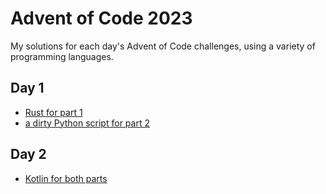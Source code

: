# Advent of Code 2023
My solutions for each day's Advent of Code challenges, using a variety of programming languages.

## Day 1
- [Rust for part 1](./Day1/src/main.rs)
- [a dirty Python script for part 2](./Day1/Part2.py)

## Day 2
- [Kotlin for both parts](./Day2/src/main/kotlin/Main.kt)